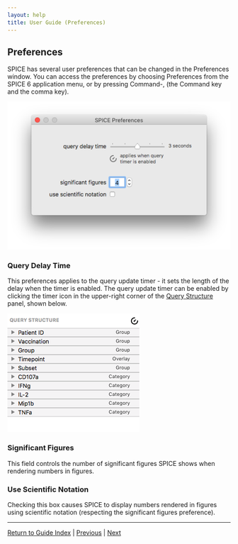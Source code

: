 ```yaml
---
layout: help
title: User Guide (Preferences)
---
```


## Preferences

SPICE has several user preferences that can be changed in the Preferences window. You can access the preferences by choosing Preferences from the SPICE 6 application menu, or by pressing Command-, (the Command key and the comma key).

![The Preferences Window](images/preferences.png "The Preferences Window")

### Query Delay Time

This preferences applies to the query update timer - it sets the length of the delay when the timer is enabled. The query update timer can be enabled by clicking the timer icon in the upper-right corner of the [Query Structure](guide-querystructurecontrols) panel, shown below.

![The Query Structure Panel](images/preferences-a.png "The Query Structure Panel")

### Significant Figures

This field controls the number of significant figures SPICE shows when rendering numbers in figures.

### Use Scientific Notation

Checking this box causes SPICE to display numbers rendered in figures using scientific notation (respecting the significant figures preference).

*****

[Return to Guide Index](guide) | [Previous](guide-exporting) | [Next](guide-tutorials)
